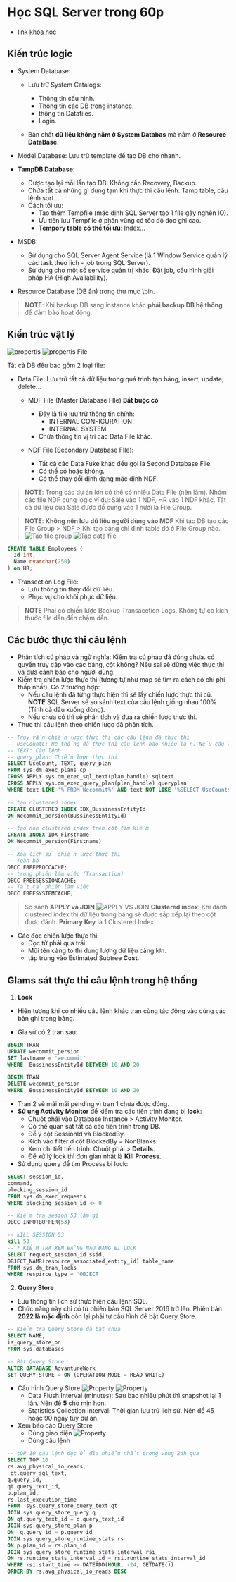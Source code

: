 # Học SQL Server trong 60p

- [link khóa học](https://www.youtube.com/watch?v=alqEF4I23nw&t=633s)

## Kiến trúc logic

- System Database:

  - Lưu trữ System Catalogs:

    - Thông tin cấu hình.
    - Thông tin các DB trong instance.
    - thông tin Datafiles.
    - Login.

  - Bản chất **dữ liệu không nằm ở System Databas** mà nằm ở **Resource DataBase**.
- Model Database: Lưu trữ template để tạo DB cho nhanh.
- **TampDB Database**:

  - Được tạo lại mỗi lần tạo DB: Không cần Recovery, Backup.
  - Chứa tất cả những gì dùng tạm khi thực thi câu lệnh: Tamp table, câu lệnh sort...
  - Cách tối ưu:
    - Tạo thêm Tempfile (mặc định SQL Server tạo 1 file gây nghẽn IO).
    - Ưu tiên lưu Tempfile ở phân vùng có tốc độ đọc ghi cao.
    - **Tempory table có thể tối ưu**: Index...

- MSDB:
  - Sử dụng cho SQL Server Agent Service (là 1 Window Service quản lý các task theo lịch - job trong SQL Server).
  - Sử dụng cho một số service quản trị khác: Đặt job, cấu hình giải pháp HA (High Availability).
- Resource Database (DB ẩn) trong thư mục \bin.

>**NOTE**:  Khi backup DB sang instance khác **phải backup DB hệ thông** để đảm bảo hoạt động.

## Kiến trúc vật lý

![propertis](images/physical1.png)
![propertis File](images/physical2.png)

Tất cả DB đều bao gồm 2 loại file:

- Data File: Lưu trữ tất cả dữ liệu trong quá trình tạo bảng, insert, update, delete...
  - MDF File (Master Database FIle) **Bắt buộc có**
    - Đây là file lưu trữ thông tin chính:
      - INTERNAL CONFIGURATION
      - INTERNAL SYSTEM
    - Chứa thông tin vị trí các Data File khác.

  - NDF File (Secondary Database FIle):
    - Tất cả các Data Fuke khác đều gọi là Second Database File.
    - Có thể có hoặc không.
    - Có thể thay đổi định dạng mặc định NDF.

>**NOTE**: Trong các dự án lớn có thể có nhiều Data File (nên làm). Nhóm các file NDF cùng logic ví dụ: Sale vào 1 NDF, HR vào 1 NDF khác. Tất cả dữ liệu của Sale được đổ cùng vào 1 nươi là File Group.

>**NOTE**: **Không nên lưu dữ liệu người dùng vào MDF** Khi tạo DB tạo các File Group \>  NDF \> Khi tạo bảng chỉ định table đó ở FIle Group nào.
![Tạo file group](images/ndf1.png)
![Tạo data file](images/ndf2.png)

``` SQL
CREATE TABLE Employees (
  Id int,
  Name nvarchar(250)
) on HR;
```

- Transection Log File:
  - Lưu thông tin thay đổi dữ liệu.
  - Phục vụ cho khôi phục dữ liệu.

>**NOTE** Phải có chiến lược Backup Transacetion Logs. Không tự co kích thước file dẫn đến chậm dần.

## Các bước thực thi câu lệnh

- Phân tích cú pháp và ngữ nghĩa: Kiểm tra cú pháp đã đúng chưa. có quyền truy cập vào các bảng, cột không? Nếu sai sẽ dừng việc thực thi và đưa cảnh báo cho người dùng.
- Kiểm tra chiến lược thực thi (tương tự như map sẽ tìm ra cách có chi phí thấp nhất). Có 2 trường hợp:
  - Nếu câu lệnh đã từng thực hiện thì sẽ lấy chiến lược thực thi cũ. **NOTE** SQL Server sẽ so sánh text của câu lệnh giống nhau 100% (Tính cả dấu xuống dòng).
  - Nếu chưa có thì sẽ phân tích và đưa ra chiến lược thực thi.
- Thực thi câu lệnh theo chiến lược đã phân tích.

``` SQL
-- Truy vấn chiến lược thực thi các câu lệnh đã thực thi
-- UseCountL: Hệ thống đã thực thi câu lệnh bao nhiêu lần. Nếu câu lệnh giống nhau thì UseCount > 1
-- TEXT: Câu lệnh
-- query_plan: Chiến lược thực thi
SELECT UseCount, TEXT, query_plan
FROM sys.dm_exec_plans cp
CROSS APPLY sys.dm_exec_sql_text(plan_handle) sqltext
CROSS APPLY sys.dm_exec_query_plan(plan_handle) queryplan
WHERE text LIKE '% FROM Wecommit%' AND text NOT LIKE '%SELECT UseCount$'

-- tạo clustered index
CREATE CLUSTERED INDEX IDX_BussinessEntityId
ON Wecommit_persion(BussinessEntityId)

-- tạo non clustered index trên cột tìm kiếm
CREATE INDEX IDX_Firstname
ON Wecommit_persion(Firstname)

-- Xóa lịch sử chiến lược thực thi
-- Toàn bộ
DBCC FREEPROCCACHE; 
-- trong phiên làm việc (Transaction)
DBCC FREESESSIONCACHE;
-- Tất cả phiên làm việc
DBCC FREESYSTEMCACHE;


```

> So sánh **APPLY và JOIN**
![APPLY VS JOIN](images/apply-vs-join.png)
>**Clustered index**: Khi đánh clustered index thì dữ liệu trong bảng sẽ được sắp xếp lại theo cột được đánh. **Primary Key** là 1 Clustered Index.

- Các đọc chiến lược thực thi:
  - Đọc từ phải qua trái.
  - Mũi tên càng to thì dung lượng dữ liệu càng lớn.
  - tập trung vào Estimated Subtree **Cost**.

## GIams sát thực thi câu lệnh trong hệ thống

1. **Lock**

- Hiện tượng khi có nhiều câu lệnh khác tran cùng tác động vào cùng các bản ghi trong bảng.

- Gỉa sử có 2 tran sau:

``` SQL
BEGIN TRAN
UPDATE wecommit_persion 
SET lastname = 'wecommit'
WHERE  BussinessEntityId BETWEEN 10 AND 20
```

``` SQL
BEGIN TRAN
DELETE wecommit_persion 
WHERE  BussinessEntityId BETWEEN 10 AND 20
```

- Tran 2 sẽ mãi mãi pending vì tran 1 chưa được đóng.
- **Sử ụng Activity Monitor** để kiểm tra các tiến trình đang bị **lock**:
  - Chuột phải vào Database Instance \> Activity Monitor.
  - Có thể quan sát tất cả các tiến trình trong DB.
  - Để ý cột SessionId và BlockedBy.
  - Kích vào filter ở cột BlockedBy = NonBlanks.
  - Xem chi tiết tiến trình: Chuột phải \> **Details**.
  - Để xử lý lock thì đơn gian nhất là **Kill Process**.
- Sử dụng query để tìm Process bị lock:

``` SQL
SELECT session_id,
command,
blocking_session_id
FROM sys.dm_exec_requests
WHERE blocking_session_id <> 0

-- Kiểm tra sesion 53 làm gì
DBCC INPUTBUFFER(53)

-- kILL SESSION 53
kill 53
-- * KIỂM TRA XEM BẢNG NÀO ĐANG BỊ LOCK
SELECT request_session_id ssid,
OBJECT_NAMR(resource_associated_entity_id) table_name
FROM sys.dm_tran_locks
WHERE respirce_type = 'OBJECT'
```

2. **Query Store**

- Lưu thông tin lịch sử thực hiện câu lệnh SQL.
- Chức năng này chỉ có từ phiên bản SQL Server 2016 trở lên. Phiên bản **2022 là mặc định** còn lại phải tự cấu hình để bật Query Store.

``` SQL
-- Kiểm tra Query Store đã bật chưa
SELECT NAME,
is_query_store_on
FROM sys.databases

-- Bật Query Store
ALTER DATABASE AdvantureWork
SET QUERY_STORE = ON (OPERATION_MODE = READ_WRITE)
```

- Cấu hình Query Store
![Property](images/query_store1.png)
![Property](images/query_store2.png)
  - Data Flush Interval (minutes): Sau bao nhiêu phút thì snapshot lại 1 lần. Nên để **5** cho mịn hơn.
  - Statistics Collection Interval: Thời gian lưu trữ lịch sử. Nên để 45 hoặc 90 ngày tùy dự án.
- Xem báo cáo Query Store
  - Dùng giao diện
  ![Property](images/query_store3.png)
  - Dùng câu lệnh

``` SQL
-- tOP 10 câu lệnh đọc ổ đĩa nhiều nhất trong vòng 24h qua
SELECT TOP 10
rs.avg_physical_io_reads,
 qt.query_sql_text,
q.query_id,
qt.query_text_id,
p.plan_id,
rs.last_execution_time
FROM  sys.query_store_query_text qt
JOIN sys.query_store_query q
ON qt.query_text_id = q.query_text_id
JOIN sys.query_store_plan p
ON  q.query_id = p.query_id
JOIN sys.query_store_runtime_stats rs
ON p.plan_id = rs.plan_id
JOIN sys.query_store_runtime_stats_interval rsi
ON rs.runtime_stats_interval_id = rsi.runtime_stats_interval_id
WHERE rsi.start_time >= DATEADD(HOUR, -24, GETDATE())
ORDER BY rs.avg_physical_io_reads DESC
  ```
